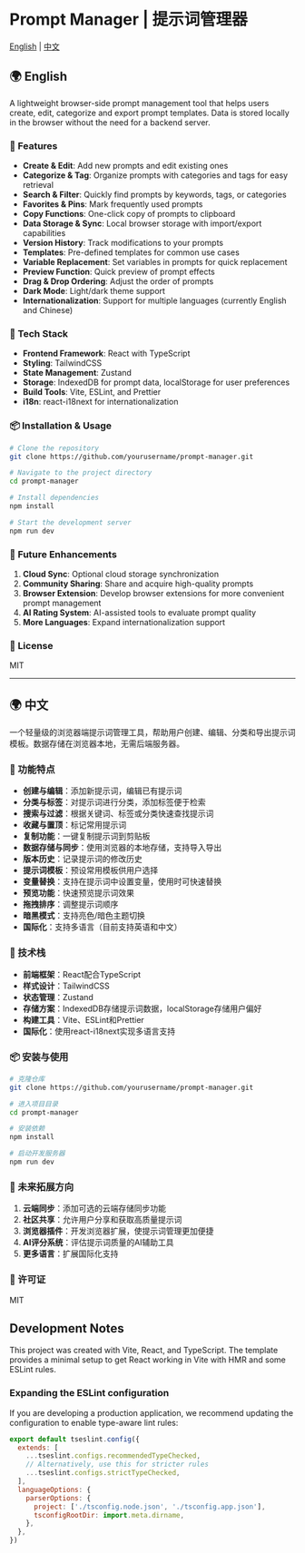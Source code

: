 # Prompt Manager | 提示词管理器

[English](#english) | [中文](#chinese)

<a name="english"></a>
## 🌍 English

A lightweight browser-side prompt management tool that helps users create, edit, categorize and export prompt templates. Data is stored locally in the browser without the need for a backend server.

### 🚀 Features

- **Create & Edit**: Add new prompts and edit existing ones
- **Categorize & Tag**: Organize prompts with categories and tags for easy retrieval
- **Search & Filter**: Quickly find prompts by keywords, tags, or categories
- **Favorites & Pins**: Mark frequently used prompts
- **Copy Functions**: One-click copy of prompts to clipboard
- **Data Storage & Sync**: Local browser storage with import/export capabilities
- **Version History**: Track modifications to your prompts
- **Templates**: Pre-defined templates for common use cases
- **Variable Replacement**: Set variables in prompts for quick replacement
- **Preview Function**: Quick preview of prompt effects
- **Drag & Drop Ordering**: Adjust the order of prompts
- **Dark Mode**: Light/dark theme support
- **Internationalization**: Support for multiple languages (currently English and Chinese)

### 🔧 Tech Stack

- **Frontend Framework**: React with TypeScript
- **Styling**: TailwindCSS
- **State Management**: Zustand
- **Storage**: IndexedDB for prompt data, localStorage for user preferences
- **Build Tools**: Vite, ESLint, and Prettier
- **i18n**: react-i18next for internationalization

### 📦 Installation & Usage

```bash
# Clone the repository
git clone https://github.com/yourusername/prompt-manager.git

# Navigate to the project directory
cd prompt-manager

# Install dependencies
npm install

# Start the development server
npm run dev
```

### 🔮 Future Enhancements

1. **Cloud Sync**: Optional cloud storage synchronization
2. **Community Sharing**: Share and acquire high-quality prompts
3. **Browser Extension**: Develop browser extensions for more convenient prompt management
4. **AI Rating System**: AI-assisted tools to evaluate prompt quality
5. **More Languages**: Expand internationalization support

### 📝 License

MIT

---

<a name="chinese"></a>
## 🌍 中文

一个轻量级的浏览器端提示词管理工具，帮助用户创建、编辑、分类和导出提示词模板。数据存储在浏览器本地，无需后端服务器。

### 🚀 功能特点

- **创建与编辑**：添加新提示词，编辑已有提示词
- **分类与标签**：对提示词进行分类，添加标签便于检索
- **搜索与过滤**：根据关键词、标签或分类快速查找提示词
- **收藏与置顶**：标记常用提示词
- **复制功能**：一键复制提示词到剪贴板
- **数据存储与同步**：使用浏览器的本地存储，支持导入导出
- **版本历史**：记录提示词的修改历史
- **提示词模板**：预设常用模板供用户选择
- **变量替换**：支持在提示词中设置变量，使用时可快速替换
- **预览功能**：快速预览提示词效果
- **拖拽排序**：调整提示词顺序
- **暗黑模式**：支持亮色/暗色主题切换
- **国际化**：支持多语言（目前支持英语和中文）

### 🔧 技术栈

- **前端框架**：React配合TypeScript
- **样式设计**：TailwindCSS
- **状态管理**：Zustand
- **存储方案**：IndexedDB存储提示词数据，localStorage存储用户偏好
- **构建工具**：Vite、ESLint和Prettier
- **国际化**：使用react-i18next实现多语言支持

### 📦 安装与使用

```bash
# 克隆仓库
git clone https://github.com/yourusername/prompt-manager.git

# 进入项目目录
cd prompt-manager

# 安装依赖
npm install

# 启动开发服务器
npm run dev
```

### 🔮 未来拓展方向

1. **云端同步**：添加可选的云端存储同步功能
2. **社区共享**：允许用户分享和获取高质量提示词
3. **浏览器插件**：开发浏览器扩展，使提示词管理更加便捷
4. **AI评分系统**：评估提示词质量的AI辅助工具
5. **更多语言**：扩展国际化支持

### 📝 许可证

MIT

## Development Notes

This project was created with Vite, React, and TypeScript. The template provides a minimal setup to get React working in Vite with HMR and some ESLint rules.

### Expanding the ESLint configuration

If you are developing a production application, we recommend updating the configuration to enable type-aware lint rules:

```js
export default tseslint.config({
  extends: [
    ...tseslint.configs.recommendedTypeChecked,
    // Alternatively, use this for stricter rules
    ...tseslint.configs.strictTypeChecked,
  ],
  languageOptions: {
    parserOptions: {
      project: ['./tsconfig.node.json', './tsconfig.app.json'],
      tsconfigRootDir: import.meta.dirname,
    },
  },
})
```
